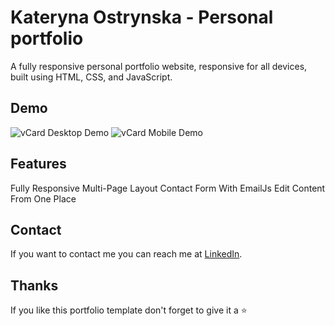# Kateryna Ostrynska - Personal portfolio

A fully responsive personal portfolio website, responsive for all devices, built using HTML, CSS, and JavaScript.

## Demo

![vCard Desktop Demo](./website-demo-image/desktop.png "Desktop Demo")
![vCard Mobile Demo](./website-demo-image/mobile.png "Mobile Demo")

## Features

Fully Responsive
Multi-Page Layout
Contact Form With EmailJs
Edit Content From One Place

## Contact

If you want to contact me you can reach me at [LinkedIn](https://www.linkedin.com/in/kateryna-ostrynska-9155b0151/).

## Thanks

If you like this portfolio template don't forget to give it a ⭐
